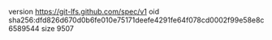 version https://git-lfs.github.com/spec/v1
oid sha256:dfd826d670d0b6fe010e75171deefe4291fe64f078cd0002f99e58e8c6589544
size 9507
